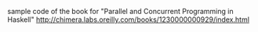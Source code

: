 sample code of the book for "Parallel and Concurrent Programming in Haskell"
http://chimera.labs.oreilly.com/books/1230000000929/index.html
